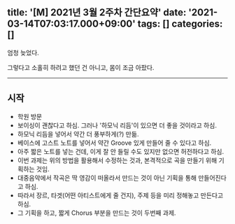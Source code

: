 title: '[M] 2021년 3월 2주차 간단요약'
date: '2021-03-14T07:03:17.000+09:00'
tags: []
categories: []
---
엄청 늦었다.

그렇다고 소홀히 하려고 했던 건 아니고, 몸이 조금 아팠다.

----

## 시작
* 학원 방문
* 보이싱이 괜찮다고 하심. 그러나 '하모닉 리듬'이 있으면 더 좋을 것이라고 하심.
* 하모닉 리듬을 넣어서 약간 더 풍부하게(?) 만듦.
* 베이스에 고스트 노트를 넣어서 약간 Groove 있게 만들어 줄 수 있다고 하심.
* 아주 짧은 노트를 넣는 건데, 이게 잘 안 들릴 수도 있지만 없으면 허전하다고 하심.
* 이번 과제는 위의 방법을 활용해서 수정하는 것과, 본격적으로 곡을 만들기 위해 기획하는 것임.
* 대중음악에서 작곡은 딱 영감이 떠올라서 만드는 것이 아닌 기획을 통해 만들어진다고 하심.
* 따라서 장르, 타겟(어떤 아티스트에게 줄 건지), 주제 등을 미리 정해놓고 만든다고 하심.
* 그 기획을 하고, 짧게 Chorus 부분을 만드는 것이 두번째 과제.